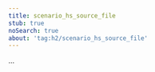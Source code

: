 ```yaml
---
title: scenario_hs_source_file
stub: true
noSearch: true
about: 'tag:h2/scenario_hs_source_file'
---
```

  ...
  